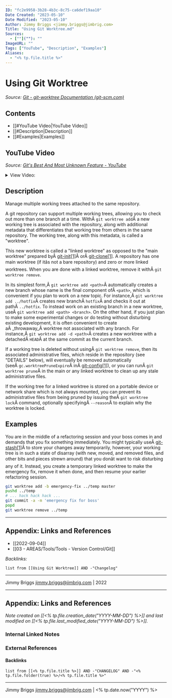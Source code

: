 ```yaml
---
ID: "fc2e9958-3b28-4b3c-8c75-ca6def19aa10"
Date Created: "2023-05-10"
Date Modified: "2023-05-10"
Author: Jimmy Briggs <jimmy.briggs@jimbrig.com>
Title: "Using Git Worktree.md"
Sources: 
  - [""](""): ""
ImageURL: ""
Tags: ["YouTube", "Description", "Examples"]
Aliases:
  - "<% tp.file.title %>"
---
```



# Using Git Worktree

*Source: [Git - git-worktree Documentation (git-scm.com)](https://git-scm.com/docs/git-worktree)*

## Contents

- [[#YouTube Video|YouTube Video]]
- [[#Description|Description]]
- [[#Examples|Examples]]


## YouTube Video

*Source: [Git's Best And Most Unknown Feature - YouTube](https://www.youtube.com/watch?v=2uEqYw-N8uE)*

<details><summary>View Video:</summary><p>
<iframe title="Git's Best And Most Unknown Feature" src="https://www.youtube.com/embed/2uEqYw-N8uE?feature=oembed" height="113" width="200" allowfullscreen="" allow="fullscreen" style="aspect-ratio: 1.76991 / 1; width: 100%; height: 100%;"></iframe>	
</p></details>



## Description

Manage multiple working trees attached to the same repository.

A git repository can support multiple working trees, allowing you to check out more than one branch at a time. WithÂ `git worktree add`Â a new working tree is associated with the repository, along with additional metadata that differentiates that working tree from others in the same repository. The working tree, along with this metadata, is called a "worktree".

This new worktree is called a "linked worktree" as opposed to the "main worktree" prepared byÂ [git-init[1]](https://git-scm.com/docs/git-init)Â orÂ [git-clone[1]](https://git-scm.com/docs/git-clone). A repository has one main worktree (if itâs not a bare repository) and zero or more linked worktrees. When you are done with a linked worktree, remove it withÂ `git worktree remove`.

In its simplest form,Â `git worktree add <path>`Â automatically creates a new branch whose name is the final component ofÂ `<path>`, which is convenient if you plan to work on a new topic. For instance,Â `git worktree add ../hotfix`Â creates new branchÂ `hotfix`Â and checks it out at pathÂ `../hotfix`. To instead work on an existing branch in a new worktree, useÂ `git worktree add <path> <branch>`. On the other hand, if you just plan to make some experimental changes or do testing without disturbing existing development, it is often convenient to create aÂ _throwaway_Â worktree not associated with any branch. For instance,Â `git worktree add -d <path>`Â creates a new worktree with a detachedÂ `HEAD`Â at the same commit as the current branch.

If a working tree is deleted without usingÂ `git worktree remove`, then its associated administrative files, which reside in the repository (see "DETAILS" below), will eventually be removed automatically (seeÂ `gc.worktreePruneExpire`Â inÂ [git-config[1]](https://git-scm.com/docs/git-config)), or you can runÂ `git worktree prune`Â in the main or any linked worktree to clean up any stale administrative files.

If the working tree for a linked worktree is stored on a portable device or network share which is not always mounted, you can prevent its administrative files from being pruned by issuing theÂ `git worktree lock`Â command, optionally specifyingÂ `--reason`Â to explain why the worktree is locked.

## Examples

You are in the middle of a refactoring session and your boss comes in and demands that you fix something immediately. You might typically useÂ [git-stash[1]](https://git-scm.com/docs/git-stash)Â to store your changes away temporarily, however, your working tree is in such a state of disarray (with new, moved, and removed files, and other bits and pieces strewn around) that you donât want to risk disturbing any of it. Instead, you create a temporary linked worktree to make the emergency fix, remove it when done, and then resume your earlier refactoring session.

```bash
git worktree add -b emergency-fix ../temp master
pushd ../temp
# ... hack hack hack ...
git commit -a -m 'emergency fix for boss'
popd
git worktree remove ../temp
```

***

## Appendix: Links and References

- [[2022-09-04]]
- [[03 - AREAS/Tools/Tools - Version Control/Git]]

*Backlinks:*

```dataview
list from [[Using Git Worktree]] AND -"Changelog"
```

***

Jimmy Briggs <jimmy.briggs@jimbrig.com> | 2022



***

## Appendix: Links and References

*Note created on [[<% tp.file.creation_date("YYYY-MM-DD") %>]] and last modified on [[<% tp.file.last_modified_date("YYYY-MM-DD") %>]].*

### Internal Linked Notes

### External References

#### Backlinks

```dataview
list from [[<% tp.file.title %>]] AND -"CHANGELOG" AND -"<% tp.file.folder(true) %>/<% tp.file.title %>"
```


***

Jimmy Briggs <jimmy.briggs@jimbrig.com> | <% tp.date.now("YYYY") %>